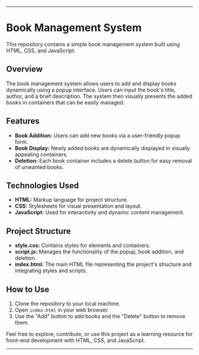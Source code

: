 
---

# Book Management System

This repository contains a simple book management system built using HTML, CSS, and JavaScript.

## Overview

The book management system allows users to add and display books dynamically using a popup interface. Users can input the book's title, author, and a brief description. The system then visually presents the added books in containers that can be easily managed.

## Features

- **Book Addition:** Users can add new books via a user-friendly popup form.
- **Book Display:** Newly added books are dynamically displayed in visually appealing containers.
- **Deletion:** Each book container includes a delete button for easy removal of unwanted books.

## Technologies Used

- **HTML:** Markup language for project structure.
- **CSS:** Stylesheets for visual presentation and layout.
- **JavaScript:** Used for interactivity and dynamic content management.

## Project Structure

- **style.css:** Contains styles for elements and containers.
- **script.js:** Manages the functionality of the popup, book addition, and deletion.
- **index.html:** The main HTML file representing the project's structure and integrating styles and scripts.

## How to Use

1. Clone the repository to your local machine.
2. Open `index.html` in your web browser.
3. Use the "Add" button to add books and the "Delete" button to remove them.

Feel free to explore, contribute, or use this project as a learning resource for front-end development with HTML, CSS, and JavaScript.

---

